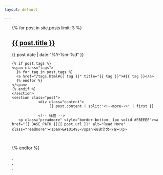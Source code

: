 ```yaml
---
layout: default

---
```


<div>
  <ul class="listing">

  <article class="content" >
    {% for post in site.posts limit: 3 %}
    <section class="title">
      <h2><a href="{{ post.url }}">{{ post.title }}</a></h2>
    </section>
    <section class="meta">
    <span class="time">
      <time datetime="{{ post.date | date:"%Y-%m-%d" }}">{{ post.date | date:"%Y-%m-%d" }}</time>
    </span>
    
    
    {% if post.tags %}
    <span class="tags">
      {% for tag in post.tags %}
      <a href="/tags.html#{{ tag }}" title="{{ tag }}">#{{ tag }}</a>
      {% endfor %}
    </span>
    {% endif %}
    </section>
    <section class="post">
		        <div class="content">
					 {{ post.content | split:'<!--more-->' | first }}
<!-- 		        </div> -->
		    	<!-- 标签 -->
       <p class="preadmore" style="border-bottom: 1px solid #EBEEEF"><a href="{{ BASE_PATH }}{{ post.url }}" alt="Read More" class="readmore"><span>&#10149;</span>阅读全文</a></p>
 <!-- readmore按钮 -->
<br />
        	
<!--     </section> -->
<!--     </article> -->
  {% endfor %}
<!--   </ul> -->
  <div class="center">
  <a href="/archive.html" class="circle-wrapper">
  <div class="circle">&nbsp;</div>
  <div class="circle">&nbsp;</div>
  <div class="circle">&nbsp;</div>
  </a>
  </div>
<!-- </div> -->


